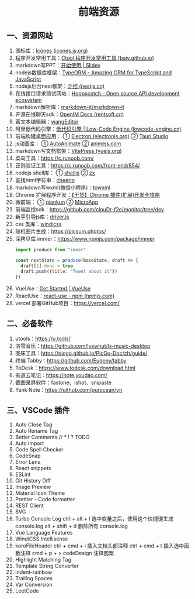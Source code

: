 <h1 style="text-align: center">前端资源</h1>

## 一、资源网站
1. 图标库：[Icônes (icones.js.org)](https://icones.js.org/collection/all)
2. 程序开发常用工具：[Ctool 程序开发常用工具 (baiy.github.io)](https://baiy.github.io/Ctool/tool.html#/tool/diffs)
3. markdown写PPT：[开始使用 | Slidev](https://cn.sli.dev/guide/)
4. nodejs数据库框架：[TypeORM - Amazing ORM for TypeScript and JavaScript](https://typeorm.io/)
5. nodejs后台nest框架：[介绍 (nestjs.cn)](https://docs.nestjs.cn/8/introduction)
6. 在线接口请求测试网站：[Hoppscotch - Open source API development ecosystem](https://hoppscotch.io/cn/)
7. markdown解析库：[markdown-it/markdown-it](https://github.com/markdown-it/markdown-it)
8. 开源在线聊天sdk：[OpenIM Docs (rentsoft.cn)](https://doc.rentsoft.cn/#/)
9. 富文本编辑器：[wangEditor](https://www.wangeditor.com/)
10. 阿里低代码引擎：[低代码引擎 | Low-Code Engine (lowcode-engine.cn)](https://lowcode-engine.cn/docV2/intro)
11. 前端构建桌面应用：
  ① [Electron (electronjs.org)](https://www.electronjs.org/)
  ② [Tauri Studio](https://tauri.studio/)  
12. js动画库：
  ① [AutoAnimate](https://auto-animate.formkit.com/) 
  ② [animejs.com](https://github.com/juliangarnier/anime/)
13. markdown写文档框架：[VitePress (vuejs.org)](https://vitepress.vuejs.org/guide/what-is-vitepress.html)
14. 菜鸟工具：https://c.runoob.com/
15. 正则验证工具：https://c.runoob.com/front-end/854/
16. nodejs shell库：
  ① [shelljs](https://www.npmjs.com/package/shelljs)
  ② [zx](https://www.npmjs.com/package/zx)
17. 查找html字符串：[cheerio](https://www.npmjs.com/package/cheerio)
18. markdown写wxml(微信小程序)：[towxml](https://github.com/sbfkcel/towxml)
19. Chrome 扩展程序开发：[【干货】Chrome 插件(扩展)开发全攻略](https://mp.weixin.qq.com/s/OFCI_z3CSFI1ioDqDh3HfA)
20. 微前端：
  ① [qiankun](https://qiankun.umijs.org/zh/guide/getting-started)
  ② [MicroApp](https://zeroing.jd.com/)
21. 前端监控sdk：https://github.com/clouDr-f2e/monitor/tree/dev
22. 新手引导js库：[driver.js](https://github.com/kamranahmedse/driver.js)
23. css 类库：[windicss](https://windicss.org/guide/)
24. 随机图片生成：https://picsum.photos/
25. 深拷贝库 immer：https://www.npmjs.com/package/immer
    ```js
    import produce from "immer"

    const nextState = produce(baseState, draft => {
      draft[1].done = true
      draft.push({title: "Tweet about it"})
    })
    ```
26. VueUse：[Get Started | VueUse](https://vueuse.org/guide)
27. ReactUse：[react-use - npm (npmjs.com)](https://www.npmjs.com/package/react-use)
28. vercel 部署GitHub项目：https://vercel.com/
## 二、必备软件
1. utools：https://u.tools/
2. 洛雪音乐：https://github.com/lyswhut/lx-music-desktop
3. 图床工具：https://picgo.github.io/PicGo-Doc/zh/guide/
4. 终端 Tabby：https://github.com/Eugeny/tabby
5. ToDesk：https://www.todesk.com/download.html
6. 有道云笔记：https://note.youdao.com/
7. 截图录屏软件：fastone、ishot、snipaste
8. Yank Note：https://github.com/purocean/yn
## 三、VSCode 插件
1. Auto Close Tag
2. Auto Rename Tag
3. Better Comments     // * ! ? TODO
4. Auto Import
5. Code Spell Checker
6. CodeSnap
7. Error Lens
8. React snippets
9. ESLint
10. Git History Diff
11. Image Preview
12. Material Icon Theme
13. Prettier - Code formatter
14. REST Client
15. SVG
16. Turbo Console Log
  ctrl + alt + l 选中变量之后，使用这个快捷键生成 console.log
  alt + shift + d 删除所有 console.log
17. Vue Language Features
18. WindiCSS Intellisense
19. koroFileHeader
  ctrl + cmd + i  插入文档头部注释
  ctrl + cmd + t 插入选中函数注释
  cmd + p + > codeDesign  注释图案
20. Highlight Matching Tag
21. Template String Converter
22. indent-rainbow
23. Trailing Spaces
24. Var Conversion
25. LeetCode
